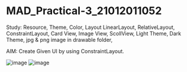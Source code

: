 # MAD_Practical-3_21012011052

Study: Resource, Theme, Color, Layout LinearLayout, RelativeLayout,  ConstraintLayout, Card View, Image View, ScollView, Light Theme, Dark Theme, jpg & png image in drawable folder, 

AIM: Create Given UI by using ConstraintLayout.

![image](https://github.com/MojoSmit07/MAD_Practical-3_21012011052/assets/98140609/2b4110e6-210d-42d8-8b16-f9162c1bad75)
![image](https://github.com/MojoSmit07/MAD_Practical-3_21012011052/assets/98140609/56dd57e0-1d5b-407a-b685-06c9f5091d4c)





